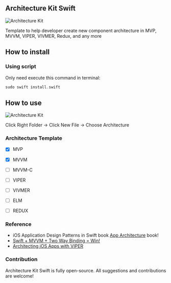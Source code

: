 
## Architecture Kit Swift

![Architecture Kit](https://raw.githubusercontent.com/fauzisho/Architecture-Kit-Swift/master/image.png)

Template to help developer create new component architecture in MVP, MVVM, VIPER, VIVMER, Redux, and any more

## How to install

### Using script
Only need execute this command in terminal:
```swift
sudo swift install.swift
```

## How to use

![Architecture Kit](https://raw.githubusercontent.com/fauzisho/Architecture-Kit-Swift/master/image2.png)

Click Right Folder -> Click New File -> Choose Architecture


### Architecture Template

- [x] MVP
- [x] MVVM
- [ ] MVVM-C
- [ ] VIPER
- [ ] VIVMER
- [ ] ELM
- [ ] REDUX


### Reference 

- iOS Application Design Patterns in Swift book [App Architecture](https://www.objc.io/books/app-architecture/) book!
- [Swift + MVVM + Two Way Binding = Win!](https://codeburst.io/swift-mvvm-two-way-binding-win-b447edc55ff5)
- [Architecting iOS Apps with VIPER](https://www.objc.io/issues/13-architecture/viper/)

### Contribution
Architecture Kit Swift is fully open-source. All suggestions and contributions are welcome!


